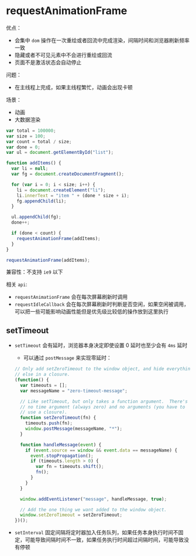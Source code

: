 # requestAnimationFrame

优点：

- 会集中 `dom` 操作在一次重绘或者回流中完成渲染，间隔时间和浏览器刷新频率一致
- 隐藏或者不可见元素中不会进行重绘或回流
- 页面不是激活状态会自动停止

问题：

- 在主线程上完成，如果主线程繁忙，动画会出现卡顿

场景：

- 动画
- 大数据渲染

```js
var total = 100000;
var size = 100;
var count = total / size;
var done = 0;
var ul = document.getElementById("list");

function addItems() {
  var li = null;
  var fg = document.createDocumentFragment();

  for (var i = 0; i < size; i++) {
    li = document.createElement("li");
    li.innerText = "item " + (done * size + i);
    fg.appendChild(li);
  }

  ul.appendChild(fg);
  done++;

  if (done < count) {
    requestAnimationFrame(addItems);
  }
}

requestAnimationFrame(addItems);
```

兼容性：不支持 `ie9` 以下

相关 `api`:

- `requestAnimationFrame` 会在每次屏幕刷新时调用
- `requestIdleCallback` 会在每次屏幕刷新时判断是否空闲，如果空闲被调用，可以把一些可能影响动画性能但是优先级比较低的操作放到这里执行

## setTimeout

- `setTimeout` 会有延时，浏览器本身决定即使设置 0 延时也至少会有 `4ms` 延时

  - 可以通过 `postMessage` 来实现零延时：

  ```js
  // Only add setZeroTimeout to the window object, and hide everything
  // else in a closure.
  (function() {
    var timeouts = [];
    var messageName = "zero-timeout-message";

    // Like setTimeout, but only takes a function argument.  There's
    // no time argument (always zero) and no arguments (you have to
    // use a closure).
    function setZeroTimeout(fn) {
      timeouts.push(fn);
      window.postMessage(messageName, "*");
    }

    function handleMessage(event) {
      if (event.source == window && event.data == messageName) {
        event.stopPropagation();
        if (timeouts.length > 0) {
          var fn = timeouts.shift();
          fn();
        }
      }
    }

    window.addEventListener("message", handleMessage, true);

    // Add the one thing we want added to the window object.
    window.setZeroTimeout = setZeroTimeout;
  })();
  ```

- `setInterval` 固定间隔将定时器加入任务队列，如果任务本身执行时间不固定，可能导致间隔时间不一致，如果任务执行时间超过间隔时间，可能导致没有停顿
